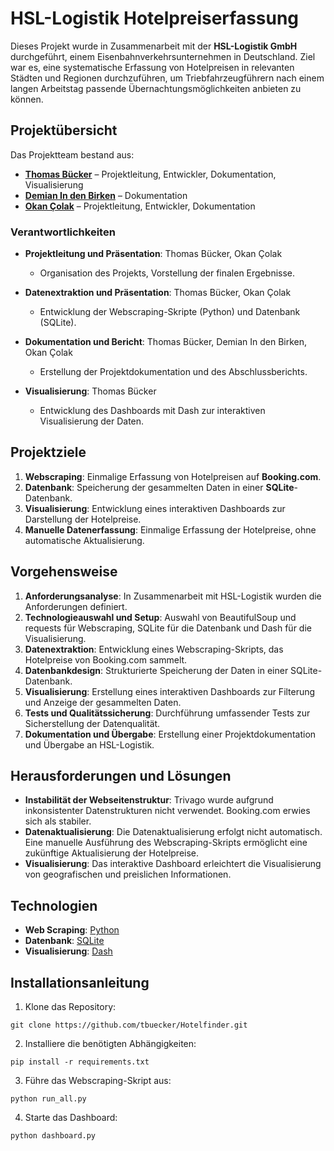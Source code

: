 # HSL-Logistik Hotelpreiserfassung

Dieses Projekt wurde in Zusammenarbeit mit der **HSL-Logistik GmbH** durchgeführt, einem Eisenbahnverkehrsunternehmen in Deutschland. Ziel war es, eine systematische Erfassung von Hotelpreisen in relevanten Städten und Regionen durchzuführen, um Triebfahrzeugführern nach einem langen Arbeitstag passende Übernachtungsmöglichkeiten anbieten zu können.

## Projektübersicht

Das Projektteam bestand aus:

- **[Thomas Bücker](https://github.com/tbuecker)** – Projektleitung, Entwickler, Dokumentation, Visualisierung
- **[Demian In den Birken](https://github.com/demmdata1990)** – Dokumentation
- **[Okan Çolak](https://github.com/Okan-Colak)** – Projektleitung, Entwickler, Dokumentation

### Verantwortlichkeiten

- **Projektleitung und Präsentation**: Thomas Bücker, Okan Çolak
  - Organisation des Projekts, Vorstellung der finalen Ergebnisse.
  
- **Datenextraktion und Präsentation**: Thomas Bücker, Okan Çolak
  - Entwicklung der Webscraping-Skripte (Python) und Datenbank (SQLite).
  
- **Dokumentation und Bericht**: Thomas Bücker, Demian In den Birken, Okan Çolak
  - Erstellung der Projektdokumentation und des Abschlussberichts.
  
- **Visualisierung**: Thomas Bücker
  - Entwicklung des Dashboards mit Dash zur interaktiven Visualisierung der Daten.

## Projektziele

1. **Webscraping**: Einmalige Erfassung von Hotelpreisen auf **Booking.com**.
2. **Datenbank**: Speicherung der gesammelten Daten in einer **SQLite**-Datenbank.
3. **Visualisierung**: Entwicklung eines interaktiven Dashboards zur Darstellung der Hotelpreise.
4. **Manuelle Datenerfassung**: Einmalige Erfassung der Hotelpreise, ohne automatische Aktualisierung.

## Vorgehensweise

1. **Anforderungsanalyse**: In Zusammenarbeit mit HSL-Logistik wurden die Anforderungen definiert.
2. **Technologieauswahl und Setup**: Auswahl von BeautifulSoup und requests für Webscraping, SQLite für die Datenbank und Dash für die Visualisierung.
3. **Datenextraktion**: Entwicklung eines Webscraping-Skripts, das Hotelpreise von Booking.com sammelt.
4. **Datenbankdesign**: Strukturierte Speicherung der Daten in einer SQLite-Datenbank.
5. **Visualisierung**: Erstellung eines interaktiven Dashboards zur Filterung und Anzeige der gesammelten Daten.
6. **Tests und Qualitätssicherung**: Durchführung umfassender Tests zur Sicherstellung der Datenqualität.
7. **Dokumentation und Übergabe**: Erstellung einer Projektdokumentation und Übergabe an HSL-Logistik.

## Herausforderungen und Lösungen

- **Instabilität der Webseitenstruktur**: Trivago wurde aufgrund inkonsistenter Datenstrukturen nicht verwendet. Booking.com erwies sich als stabiler.
- **Datenaktualisierung**: Die Datenaktualisierung erfolgt nicht automatisch. Eine manuelle Ausführung des Webscraping-Skripts ermöglicht eine zukünftige Aktualisierung der Hotelpreise.
- **Visualisierung**: Das interaktive Dashboard erleichtert die Visualisierung von geografischen und preislichen Informationen.

## Technologien

- **Web Scraping**: [Python](https://www.python.org/)
- **Datenbank**: [SQLite](https://www.sqlite.org/index.html)
- **Visualisierung**: [Dash](https://plotly.com/dash/)

## Installationsanleitung

1. Klone das Repository:
```
git clone https://github.com/tbuecker/Hotelfinder.git
```

2. Installiere die benötigten Abhängigkeiten:
```
pip install -r requirements.txt
```

3. Führe das Webscraping-Skript aus:
```
python run_all.py
```

4. Starte das Dashboard:
```
python dashboard.py
```
